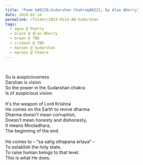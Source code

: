 ```yaml
---
title: 'Poem &#8220;Sudarshan Chakra&#8221; by Alan Wherry'
date: 2024-02-14
permalink: /folder/2024-0214-AW-Sudarshan
tags:
  - aqua @ Poetry
  - black @ Alan Wherry
  - brown @ TBD
  - crimson @ TBD
  - maroon @ Sudarshan
  - maroon @ Chakra
---
```


<br>

<p>
Su is auspiciousness<br>
Darshan is vision<br>
So the power in the Sudarshan chakra<br>
Is of auspicious vision.<br>
<br>
It's the weapon of Lord Krishna<br>
He comes on the Earth to revive dharma<br>
Dharma doesn't mean corruption,<br>
Doesn't mean honesty and dishonesty,<br>
It means Mooladhara,<br>
The beginning of the end.<br>
<br>
He comes to – “sa sahg sthapana artaya” –<br>
To establish the holy state.<br>
To raise human beings to that level.<br>
This is what He does.<br>
</p>